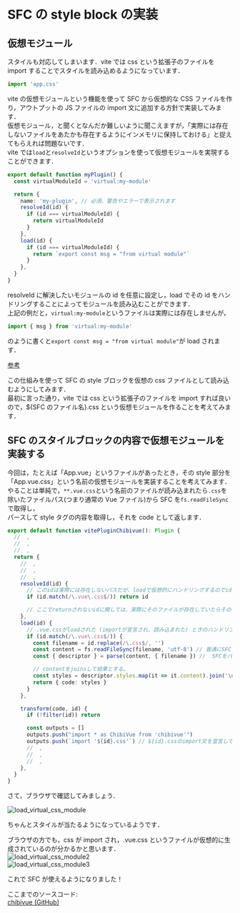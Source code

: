 # SFC の style block の実装

## 仮想モジュール

スタイルも対応してしまいます．vite では css という拡張子のファイルを import することでスタイルを読み込めるようになっています．

```js
import 'app.css'
```

vite の仮想モジュールという機能を使って SFC から仮想的な CSS ファイルを作り，アウトプットの JS ファイルの import 文に追加する方針で実装してみます．  
仮想モジュール，と聞くとなんだか難しいように聞こえますが，「実際には存在しないファイルをあたかも存在するようにインメモリに保持しておける」と捉えてもらえれば問題ないです．  
vite では`load`と`resolveId`というオプションを使って仮想モジュールを実現することができます．

```ts
export default function myPlugin() {
  const virtualModuleId = 'virtual:my-module'

  return {
    name: 'my-plugin', // 必須、警告やエラーで表示されます
    resolveId(id) {
      if (id === virtualModuleId) {
        return virtualModuleId
      }
    },
    load(id) {
      if (id === virtualModuleId) {
        return `export const msg = "from virtual module"`
      }
    },
  }
}
```

resolveId に解決したいモジュールの id を任意に設定し，load でその id をハンドリングすることによってモジュールを読み込むことができます．  
上記の例だと，`virtual:my-module`というファイルは実際には存在しませんが，

```ts
import { msg } from 'virtual:my-module'
```

のように書くと`export const msg = "from virtual module"`が load されます．

[参考](https://ja.vitejs.dev/guide/api-plugin.html#%E4%BB%AE%E6%83%B3%E3%83%A2%E3%82%B7%E3%82%99%E3%83%A5%E3%83%BC%E3%83%AB%E3%81%AE%E8%A6%8F%E7%B4%84)

この仕組みを使って SFC の style ブロックを仮想の css ファイルとして読み込むようにしてみます．  
最初に言った通り，vite では css という拡張子のファイルを import すれば良いので，${SFC のファイル名}.css という仮想モジュールを作ることを考えてみます．

## SFC のスタイルブロックの内容で仮想モジュールを実装する

今回は，たとえば「App.vue」というファイルがあったとき，その style 部分を「App.vue.css」という名前の仮想モジュールを実装することを考えてみます．  
やることは単純で，`**.vue.css`という名前のファイルが読み込まれたら`.css`を除いたファイルパス(つまり通常の Vue ファイル)から SFC を`fs.readFileSync`で取得し，  
パースして style タグの内容を取得し，それを code として返します．

```ts
export default function vitePluginChibivue(): Plugin {
  //  ,
  //  ,
  //  ,
  return {
    //  ,
    //  ,
    //  ,
    resolveId(id) {
      // このidは実際には存在しないパスだが、loadで仮想的にハンドリングするのでidを返してあげる (読み込み可能だということにする)
      if (id.match(/\.vue\.css$/)) return id

      // ここでreturnされないidに関しては、実際にそのファイルが存在していたらそのファイルが解決されるし、存在していなければ存在しないというエラーになる
    },
    load(id) {
      // .vue.cssがloadされた (importが宣言され、読み込まれた) ときのハンドリング
      if (id.match(/\.vue\.css$/)) {
        const filename = id.replace(/\.css$/, '')
        const content = fs.readFileSync(filename, 'utf-8') // 普通にSFCファイルを取得
        const { descriptor } = parse(content, { filename }) //  SFCをパース

        // contentをjoinsして結果とする。
        const styles = descriptor.styles.map(it => it.content).join('\n')
        return { code: styles }
      }
    },

    transform(code, id) {
      if (!filter(id)) return

      const outputs = []
      outputs.push("import * as ChibiVue from 'chibivue'")
      outputs.push(`import '${id}.css'`) // ${id}.cssのimport文を宣言しておく
      //  ,
      //  ,
      //  ,
    },
  }
}
```

さて，ブラウザで確認してみましょう．

![load_virtual_css_module](https://raw.githubusercontent.com/chibivue-land/chibivue/main/book/images/load_virtual_css_module.png)

ちゃんとスタイルが当たるようになっているようです．

ブラウザの方でも，css が import され，.vue.css というファイルが仮想的に生成されているのが分かるかと思います．  
![load_virtual_css_module2](https://raw.githubusercontent.com/chibivue-land/chibivue/main/book/images/load_virtual_css_module2.png)  
![load_virtual_css_module3](https://raw.githubusercontent.com/chibivue-land/chibivue/main/book/images/load_virtual_css_module3.png)

これで SFC が使えるようになりました！

ここまでのソースコード:  
[chibivue (GitHub)](https://github.com/chibivue-land/chibivue/tree/main/book/impls/10_minimum_example/070_sfc_compiler4)
